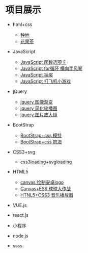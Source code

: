 # 项目展示

- html+css
  - [种地](https://lu-index.github.io/html+css/种田项目/)
  - [花果茶](https://lu-index.github.io/html+css/花果茶/) 
- JavaScript
  - [JavaScript 函数选项卡](https://lu-index.github.io/javascript/选项卡/)
  - [JavaScript for循环 横向手风琴](https://lu-index.github.io/javascript/横向手风琴/)
  - [JavaScript 抽奖](https://lu-index.github.io/javascript/抽奖/)
  - [JavaScript 打飞机小游戏](https://lu-index.github.io/javascript/打飞机游戏/)
  
- jQuery
  - [jquery 图像渐变](https://lu-index.github.io/jquery/图片渐变/)
  - [jquery 简化轮播图](https://lu-index.github.io/jquery/简化轮播图/) 
  - [jquery 图片放大镜](https://lu-index.github.io/jquery/JQ图片放大镜/) 
- BootStrap
  - [BootStrap+css 模特](https://lu-index.github.io/Bootstrap/models/)
  - [BootStrap+css 航海](https://lu-index.github.io/Bootstrap/sail/)  
- CSS3+svg
  - [css3loading+svgloading](https://lu-index.github.io/css3+svg/move) 
- HTML5
  - [canvas 绘制安卓logo](https://lu-index.github.io/html5/canvas安卓/)
  - [Canvas+ES6 球球大作战](https://lu-index.github.io/html5/boll/) 
  - [HTNL5+CSS3 音乐播放器](https://lu-index.github.io/html5/music)
- VUE.js
- react.js
- 小程序
- node.js
- ssss
